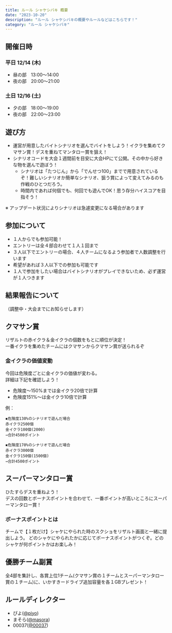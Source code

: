 ```yaml
---
title: ルール シャケシバキ 概要
date: "2023-10-20"
description: "ルール シャケシバキの概要やルールなどはこちらです！"
category: "ルール シャケシバキ"
---
```


## 開催日時

### 平日 12/14 (木)

- 昼の部　13:00～14:00
- 夜の部　20:00～21:00

### 土日 12/16 (土)

- 夕の部　18:00～19:00
- 夜の部　22:00～23:00

## 遊び方

- 運営が用意したバイトシナリオを選んでバイトをしよう！イクラを集めてクマサン賞！デスを重ねてマンタロー賞を狙え！
- シナリオコードを大会１週間前を目安に大会HPにて公開。その中から好きな物を選んで遊ぼう！
  - シナリオは「たつじん」から「でんせつ100」までで用意されているぞ！難しいシナリオか簡単なシナリオ、狙う賞によって変えてみるのも作戦のひとつだろう。
  - 時間内であれば何個でも、何回でも遊んでOK！思う存分ハイスコアを目指そう！

※ アップデート状況によりシナリオは急遽変更になる場合があります

## 参加について

- １人からでも参加可能！
- エントリーは全４部合わせて１人１回まで
- ３人以下でエントリーの場合、４人チームになるよう参加者で人数調整を行います
- 希望があれば３人以下での参加も可能です
- １人で参加をしたい場合はバイトシナリオがプレイできないため、必ず運営が１人つきます

## 結果報告について

（調整中・大会までにお知らせします）

## クマサン賞

リザルトの赤イクラ＆金イクラの個数をもとに順位が決定！  
一番イクラを集めたチームにはクマサンからクマサン賞が送られるぞ

### 金イクラの価値変動

今回は危険度ごとに金イクラの価値が変わる。  
詳細は下記を確認しよう！

- 危険度〜150%までは金イクラ20倍で計算
- 危険度151%〜は金イクラ10倍で計算

例：

``` text
◾︎危険度130%のシナリオで遊んだ場合
赤イクラ2500個
金イクラ100個(2000)
→合計4500ポイント
```

``` text
◾︎危険度170%のシナリオで遊んだ場合
赤イクラ3000個
金イクラ150個(1500個)
→合計4500ポイント
```

## スーパーマンタロー賞

<span class="highlight">ひたすらデスを重ねよう！</span>  
デスの回数とボーナスポイントを合わせて、一番ポイントが高いところにスーパーマンタロー賞！  

### ボーナスポイントとは

チームで【１枚だけ】シャケにやられた時のスクショをリザルト画面と一緒に提出しよう。
どのシャケにやられたかに応じてボーナスポイントがつくぞ。どのシャケが何ポイントかはお楽しみ！

## 優勝チーム副賞

全4部を集計し、各賞上位1チーム(クマサン賞の１チームとスーパーマンタロー賞の１チーム)に、いかすきードライブ追加容量を各１GBプレゼント！

## ルールディレクター

- ぴよ([@piyo](https://ikaskey.bktsk.com/@piyo))
- まそら([@masora](https://ikaskey.bktsk.com/@masora))
- 00037([@00037](https://ikaskey.bktsk.com/@00037))
